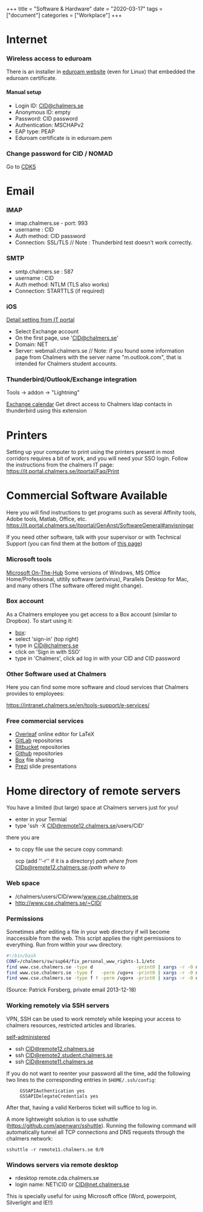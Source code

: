 +++
title =  "Software & Hardware"
date  = "2020-03-17"
tags = ["document"]
categories = ["Workplace"]
+++

# Internet

### Wireless access to eduroam
There is an installer in [eduroam website](https://cat.eduroam.org/) (even for Linux) that embedded the eduroam certificate.

#### Manual setup
- Login ID: CID@chalmers.se
- Anonymous ID: empty
- Password: CID password
- Authentication: MSCHAPv2
- EAP type: PEAP
- Eduroam certificate is in eduroam.pem


### Change password for CID / NOMAD

Go to [CDKS](http://cdks.chalmers.se)




# Email

### IMAP
- imap.chalmers.se - port: 993
- username : CID
- Auth method: CID password
- Connection: SSL/TLS
// Note : Thunderbird test doesn't work correctly.

### SMTP
- smtp.chalmers.se : 587
- username : CID
- Auth method: NTLM (TLS also works)
- Connection: STARTTLS (if required)

### iOS
[Detail setting from IT portal](https://it.portal.chalmers.se/itportal/MobilSurfPlattaApple/Epost)
- Select Exchange account
- On the first page, use 'CID@chalmers.se'
- Domain: NET
- Server: webmail.chalmers.se
// Note: if you found some information page from Chalmers with the server name "m.outlook.com", that is intended for Chalmers student accounts.

### Thunderbird/Outlook/Exchange integration
Tools -> addon -> "Lightning"

[Exchange calendar](https://github.com/Ericsson/exchangecalendar/releases) Get direct access to Chalmers ldap contacts in thunderbird using this extension


# Printers

Setting up your computer to print using the printers present in most corridors requires a bit of work, and you will need your SSO login. Follow the instructions from the chalmers IT page:
<https://it.portal.chalmers.se/itportal/Faq/Print>


# Commercial Software Available

Here you will find instructions to get programs such as several Affinity tools, Adobe tools, Matlab, Office, etc.
https://it.portal.chalmers.se/itportal/GenAnst/SoftwareGeneral#anvisningar

If you need other software, talk with your supervisor or with Technical Support (you can find them at the bottom of [this page](https://www.chalmers.se/en/departments/cse/organisation/Pages/localsupport.aspx))


### Microsoft tools
[Microsoft On-The-Hub](https://chalmers.onthehub.com/) Some versions of Windows, MS Office Home/Professional, utitily software (antivirus), Parallels Desktop for Mac, and many others (The software offered might change).


### Box account
As a Chalmers employee you get access to a Box account (similar to Dropbox). 
To start using it:

- [box](https://www.box.com/en-gb/home): 
 - select 'sign-in' (top right)
 - type in CID@chalmers.se
 - click on 'Sign in with SSO' 
 - type in 'Chalmers', click ad log in with your CID and CID password


### Other Software used at Chalmers

Here you can find some more software and cloud services that Chalmers provides to employees:

https://intranet.chalmers.se/en/tools-support/e-services/


### Free commercial services

- [Overleaf](https://overleaf.com/) online editor for LaTeX
- [GitLab](http://gitlab.com) repositories
- [Bitbucket](http://bitbucket.com) repositories
- [Github](http://github.com) repositories
- [Box](http://box.com) file sharing
- [Prezi](http://prezi.com) slide presentations

[//]: # (TODO: Add more things!)



# Home directory of remote servers
You have a limited (but large) space at Chalmers servers just for you! 
- enter in your Termial
- type 'ssh -X CID@remote12.chalmers.se/users/CID' 

there you are

- to copy file use the secure copy command: 

    scp (add ''-r'' if it is a directory) *path where from*    CIDp@remote12.chalmers.se:/*path where to*


### Web space
- /chalmers/users/CID/www/www.cse.chalmers.se
- http://www.cse.chalmers.se/~CID/


### Permissions
Sometimes after editing a file in your web directory if will become inaccessible from the web.
This script applies the right permissions to everything.
Run from within your `www` directory.

```bash
#!/bin/bash
CONF=/chalmers/sw/sup64/fix_personal_www_rights-1.1/etc
find www.cse.chalmers.se -type d                -print0 | xargs -r -0 nfs4_setfacl -S ${CONF}/dir.acl
find www.cse.chalmers.se -type f   -perm /ugo+x -print0 | xargs -r -0 nfs4_setfacl -S ${CONF}/xfile.acl
find www.cse.chalmers.se -type f ! -perm /ugo+x -print0 | xargs -r -0 nfs4_setfacl -S ${CONF}/file.acl
```

(Source: Patrick Forsberg, private email 2013-12-18)

### Working remotely via SSH servers

VPN, SSH can be used to work remotely while keeping your access to chalmers resources, restricted articles and libraries.

[self-administered](https://student.portal.chalmers.se/en/contactservice/ITServices/self-administered/Sidor/default.aspx)

- ssh CID@remote12.chalmers.se
- ssh CID@remote2.student.chalmers.se
- ssh CID@remote11.chalmers.se

If you do not want to reenter your password all the time, add
the following two lines to the corresponding entries in `$HOME/.ssh/config`:

~~~~
     GSSAPIAuthentication yes
     GSSAPIDelegateCredentials yes
~~~~

After that, having a valid Kerberos ticket will suffice to log in.

A more lightweight solution is to use sshuttle (https://github.com/apenwarr/sshuttle).
Running the following command will automatically tunnel all TCP connections and
DNS requests through the chalmers network:
~~~~
sshuttle -r remote11.chalmers.se 0/0
~~~~



### Windows servers via remote desktop
- rdesktop remote.cda.chalmers.se
- login name: NET\CID or CID@net.chalmers.se

This is specially useful for using Microsoft office (Word, powerpoint, Silverlight and IE!!)